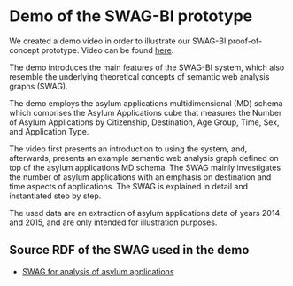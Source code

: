 # Demo of the SWAG-BI prototype

We created a demo video in order to illustrate our SWAG-BI proof-of-concept prototype.
Video can be found [here](https://youtu.be/wlkA39TFCJY).

The demo introduces the main features of the SWAG-BI system, which also resemble the underlying theoretical concepts of semantic web analysis graphs (SWAG).

The demo employs the asylum applications multidimensional (MD) schema which comprises the Asylum Applications cube that measures the Number of Asylum Applications by Citizenship, Destination, Age Group, Time, Sex, and Application Type.

The video first presents an introduction to using the system, and, afterwards, presents an example semantic web analysis graph defined on top of the asylum applications MD schema.
The SWAG mainly investigates the number of asylum applications with an emphasis on destination and time aspects of applications.
The SWAG is explained in detail and instantiated step by step.

The used data are an extraction of asylum applications data of years 2014 and 2015, and are only intended for illustration purposes.

## Source RDF of the SWAG used in the demo

* [SWAG for analysis of asylum applications](https://github.com/swag-bi/swag/blob/master/src/main/webapp/WEB-INF/resources/Uploaded/AGs/eurostat_AG_AMCIS2021.ttl)